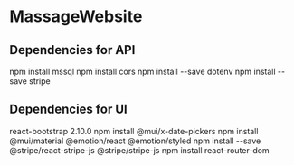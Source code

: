 # MassageWebsite

## Dependencies for API

npm install mssql
npm install cors
npm install --save dotenv
npm install --save stripe

## Dependencies for UI

react-bootstrap 2.10.0
npm install @mui/x-date-pickers
npm install @mui/material @emotion/react @emotion/styled
npm install --save @stripe/react-stripe-js @stripe/stripe-js
npm install react-router-dom

